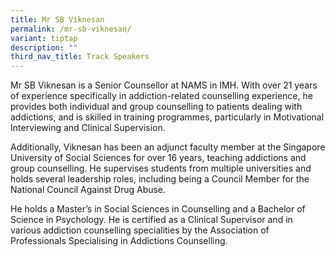 ```yaml
---
title: Mr SB Viknesan
permalink: /mr-sb-viknesan/
variant: tiptap
description: ""
third_nav_title: Track Speakers
---
```

<p></p>
<p>Mr SB Viknesan is a Senior Counsellor at NAMS in IMH. With over 21 years
of experience specifically in addiction-related counselling experience,
he provides both individual and group counselling to patients dealing with
addictions, and is skilled in training programmes, particularly in Motivational
Interviewing and Clinical Supervision.</p>
<p>Additionally, Viknesan has been an adjunct faculty member at the Singapore
University of Social Sciences for over 16 years, teaching addictions and
group counselling. He supervises students from multiple universities and
holds several leadership roles, including being a Council Member for the
National Council Against Drug Abuse.</p>
<p>He holds a Master’s in Social Sciences in Counselling and a Bachelor of
Science in Psychology. He is certified as a Clinical Supervisor and in
various addiction counselling specialities by the Association of Professionals
Specialising in Addictions Counselling.</p>
<p></p>